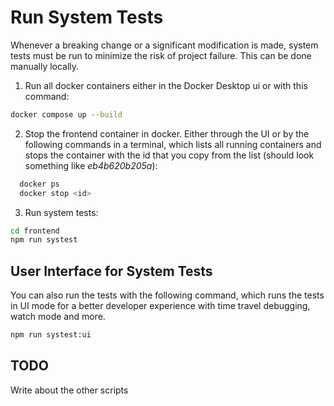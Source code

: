 # Run System Tests
Whenever a breaking change or a significant modification is made, system tests must be run to minimize the risk of project failure. This can be done manually locally. 

1. Run all docker containers either in the Docker Desktop ui or with this command:

```sh
docker compose up --build
```
2. Stop the frontend container in docker. Either through the UI or by the following commands in a terminal, which lists all running containers and stops the container with the id that you copy from the list (should look something like *eb4b620b205a*):

```sh
  docker ps 
  docker stop <id>
```

3. Run system tests:

```sh
cd frontend
npm run systest
```

## User Interface for System Tests
You can also run the tests with the following command, which runs the tests in UI mode for a better developer experience with time travel debugging, watch mode and more. 
```sh
npm run systest:ui
```

## TODO 
Write about the other scripts 